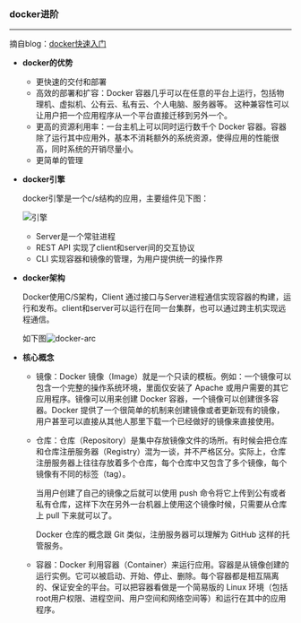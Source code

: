 ### docker进阶

****

摘自blog：[docker快速入门](https://www.cnblogs.com/SzeCheng/p/6822905.html)

- **docker的优势**

  - 更快速的交付和部署
  - 高效的部署和扩容：Docker 容器几乎可以在任意的平台上运行，包括物理机、虚拟机、公有云、私有云、个人电脑、服务器等。 这种兼容性可以让用户把一个应用程序从一个平台直接迁移到另外一个。
  - 更高的资源利用率：一台主机上可以同时运行数千个 Docker 容器。容器除了运行其中应用外，基本不消耗额外的系统资源，使得应用的性能很高，同时系统的开销尽量小。
  - 更简单的管理

- **docker引擎**

  docker引擎是一个c/s结构的应用，主要组件见下图：

  ![引擎](http://pm1admnyl.bkt.clouddn.com/docker-jiagou.png)

  - Server是一个常驻进程
  - REST API 实现了client和server间的交互协议
  - CLI 实现容器和镜像的管理，为用户提供统一的操作界

- **docker架构**

  Docker使用C/S架构，Client 通过接口与Server进程通信实现容器的构建，运行和发布。client和server可以运行在同一台集群，也可以通过跨主机实现远程通信。

  如下图![docker-arc](http://pm1admnyl.bkt.clouddn.com/docker-architecture.jpg)

- **核心概念**

  - 镜像：Docker 镜像（Image）就是一个只读的模板。例如：一个镜像可以包含一个完整的操作系统环境，里面仅安装了 Apache 或用户需要的其它应用程序。镜像可以用来创建 Docker 容器，一个镜像可以创建很多容器。Docker 提供了一个很简单的机制来创建镜像或者更新现有的镜像，用户甚至可以直接从其他人那里下载一个已经做好的镜像来直接使用。

  - 仓库：仓库（Repository）是集中存放镜像文件的场所。有时候会把仓库和仓库注册服务器（Registry）混为一谈，并不严格区分。实际上，仓库注册服务器上往往存放着多个仓库，每个仓库中又包含了多个镜像，每个镜像有不同的标签（tag）。

    当用户创建了自己的镜像之后就可以使用 push 命令将它上传到公有或者私有仓库，这样下次在另外一台机器上使用这个镜像时候，只需要从仓库上 pull 下来就可以了。

    Docker 仓库的概念跟 Git 类似，注册服务器可以理解为 GitHub 这样的托管服务。

  - 容器：Docker 利用容器（Container）来运行应用。容器是从镜像创建的运行实例。它可以被启动、开始、停止、删除。每个容器都是相互隔离的、保证安全的平台。可以把容器看做是一个简易版的 Linux 环境（包括root用户权限、进程空间、用户空间和网络空间等）和运行在其中的应用程序。